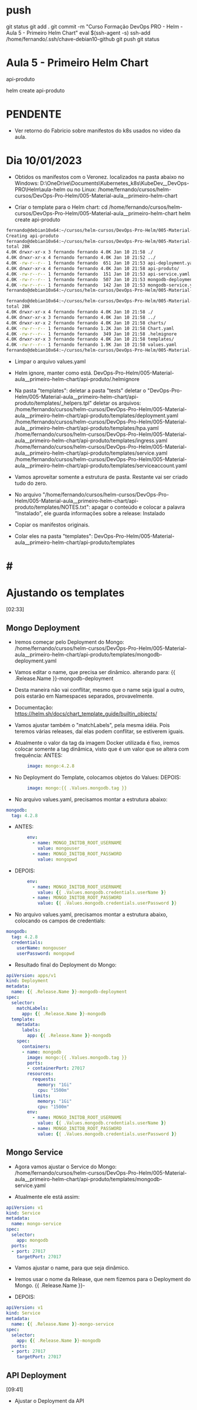
# ##############################################################################################################################################################
# ##############################################################################################################################################################
# ##############################################################################################################################################################
# ##############################################################################################################################################################
# push

git status
git add .
git commit -m "Curso Formação DevOps PRO - Helm - Aula 5 - Primeiro Helm Chart"
eval $(ssh-agent -s)
ssh-add /home/fernando/.ssh/chave-debian10-github
git push
git status





# ##############################################################################################################################################################
# ##############################################################################################################################################################
# ##############################################################################################################################################################
# ##############################################################################################################################################################
# Aula 5 - Primeiro Helm Chart


api-produto


helm create api-produto



# PENDENTE
- Ver retorno do Fabricio sobre manifestos do k8s usados no video da aula.





# Dia 10/01/2023

- Obtidos os manifestos com o Veronez.
localizados na pasta abaixo no Windows:
D:\OneDrive\Documents\Kubernetes_k8s\KubeDev__DevOps-PRO\Helm\aula-helm
ou no Linux:
/home/fernando/cursos/helm-cursos/DevOps-Pro-Helm/005-Material-aula__primeiro-helm-chart




- Criar o template para o Helm chart:
cd /home/fernando/cursos/helm-cursos/DevOps-Pro-Helm/005-Material-aula__primeiro-helm-chart
helm create api-produto

~~~~bash
fernando@debian10x64:~/cursos/helm-cursos/DevOps-Pro-Helm/005-Material-aula__primeiro-helm-chart$ helm create api-produto
Creating api-produto
fernando@debian10x64:~/cursos/helm-cursos/DevOps-Pro-Helm/005-Material-aula__primeiro-helm-chart$ ls -lhasp
total 28K
4.0K drwxr-xr-x 3 fernando fernando 4.0K Jan 10 21:58 ./
4.0K drwxr-xr-x 4 fernando fernando 4.0K Jan 10 21:52 ../
4.0K -rw-r--r-- 1 fernando fernando  651 Jan 10 21:53 api-deployment.yaml
4.0K drwxr-xr-x 4 fernando fernando 4.0K Jan 10 21:58 api-produto/
4.0K -rw-r--r-- 1 fernando fernando  151 Jan 10 21:53 api-service.yaml
4.0K -rw-r--r-- 1 fernando fernando  507 Jan 10 21:53 mongodb-deployment.yaml
4.0K -rw-r--r-- 1 fernando fernando  142 Jan 10 21:53 mongodb-service.yaml
fernando@debian10x64:~/cursos/helm-cursos/DevOps-Pro-Helm/005-Material-aula__primeiro-helm-chart$

fernando@debian10x64:~/cursos/helm-cursos/DevOps-Pro-Helm/005-Material-aula__primeiro-helm-chart/api-produto$ ls -lhasp
total 28K
4.0K drwxr-xr-x 4 fernando fernando 4.0K Jan 10 21:58 ./
4.0K drwxr-xr-x 3 fernando fernando 4.0K Jan 10 21:58 ../
4.0K drwxr-xr-x 2 fernando fernando 4.0K Jan 10 21:58 charts/
4.0K -rw-r--r-- 1 fernando fernando 1.2K Jan 10 21:58 Chart.yaml
4.0K -rw-r--r-- 1 fernando fernando  349 Jan 10 21:58 .helmignore
4.0K drwxr-xr-x 3 fernando fernando 4.0K Jan 10 21:58 templates/
4.0K -rw-r--r-- 1 fernando fernando 1.9K Jan 10 21:58 values.yaml
fernando@debian10x64:~/cursos/helm-cursos/DevOps-Pro-Helm/005-Material-aula__primeiro-helm-chart/api-produto$

~~~~







- Limpar o arquivo values.yaml
- Helm ignore, manter como está.
DevOps-Pro-Helm/005-Material-aula__primeiro-helm-chart/api-produto/.helmignore

- Na pasta "templates":
deletar a pasta "tests"
deletar o "DevOps-Pro-Helm/005-Material-aula__primeiro-helm-chart/api-produto/templates/_helpers.tpl"
deletar os arquivos:
/home/fernando/cursos/helm-cursos/DevOps-Pro-Helm/005-Material-aula__primeiro-helm-chart/api-produto/templates/deployment.yaml
/home/fernando/cursos/helm-cursos/DevOps-Pro-Helm/005-Material-aula__primeiro-helm-chart/api-produto/templates/hpa.yaml
/home/fernando/cursos/helm-cursos/DevOps-Pro-Helm/005-Material-aula__primeiro-helm-chart/api-produto/templates/ingress.yaml
/home/fernando/cursos/helm-cursos/DevOps-Pro-Helm/005-Material-aula__primeiro-helm-chart/api-produto/templates/service.yaml
/home/fernando/cursos/helm-cursos/DevOps-Pro-Helm/005-Material-aula__primeiro-helm-chart/api-produto/templates/serviceaccount.yaml

- Vamos aproveitar somente a estrutura de pasta. Restante vai ser criado tudo do zero.


- No arquivo "/home/fernando/cursos/helm-cursos/DevOps-Pro-Helm/005-Material-aula__primeiro-helm-chart/api-produto/templates/NOTES.txt":
apagar o conteúdo e colocar a palavra "Instalado", ele guarda informações sobre a release:
Instalado



- Copiar os manifestos originais.
- Colar eles na pasta "templates":
DevOps-Pro-Helm/005-Material-aula__primeiro-helm-chart/api-produto/templates







# ##############################################################################################################################################################
# # ##############################################################################################################################################################
#  Ajustando os templates

[02:33]

## Mongo Deployment

- Iremos começar pelo Deployment do Mongo:
/home/fernando/cursos/helm-cursos/DevOps-Pro-Helm/005-Material-aula__primeiro-helm-chart/api-produto/templates/mongodb-deployment.yaml

- Vamos editar o name, que precisa ser dinâmico.
alterando para:
  {{ .Release.Name }}-mongodb-deployment

- Desta maneira não vai conflitar, mesmo que o name seja igual a outro, pois estarão em Namespaces separados, provavelmente.

- Documentação:
<https://helm.sh/docs/chart_template_guide/builtin_objects/>


- Vamos ajustar também o "matchLabels", pela mesma idéia. Pois teremos várias releases, daí elas podem conflitar, se estiverem iguais.



- Atualmente o valor da tag da imagem Docker utilizada é fixo, iremos colocar somente a tag dinâmica, visto que é um valor que se altera com frequência:
ANTES:
~~~~yaml
        image: mongo:4.2.8
~~~~


- No Deployment do Template, colocamos objetos do Values:
DEPOIS:
~~~~yaml
        image: mongo:{{ .Values.mongodb.tag }}
~~~~

- No arquivo values.yaml, precisamos montar a estrutura abaixo:

~~~~yaml
mongodb:
  tag: 4.2.8
~~~~






- ANTES:

~~~~yaml
        env:        
          - name: MONGO_INITDB_ROOT_USERNAME
            value: mongouser
          - name: MONGO_INITDB_ROOT_PASSWORD
            value: mongopwd
~~~~


- DEPOIS:

~~~~yaml
        env:        
          - name: MONGO_INITDB_ROOT_USERNAME
            value: {{ .Values.mongodb.credentials.userName }}
          - name: MONGO_INITDB_ROOT_PASSWORD
            value: {{ .Values.mongodb.credentials.userPassword }}
~~~~


- No arquivo values.yaml, precisamos montar a estrutura abaixo, colocando os campos de credentials:

~~~~yaml
mongodb:
  tag: 4.2.8
  credentials:
    userName: mongouser
    userPassword: mongopwd
~~~~



- Resultado final do Deployment do Mongo:

~~~~yaml
apiVersion: apps/v1
kind: Deployment
metadata:
  name: {{ .Release.Name }}-mongodb-deployment
spec:
  selector:
    matchLabels:
      app: {{ .Release.Name }}-mongodb
  template:
    metadata:     
      labels:
        app: {{ .Release.Name }}-mongodb
    spec:
      containers:
      - name: mongodb
        image: mongo:{{ .Values.mongodb.tag }}
        ports:
        - containerPort: 27017
        resources:
          requests:
            memory: "1Gi"
            cpu: "1500m"
          limits:
            memory: "1Gi"
            cpu: "1500m"
        env:        
          - name: MONGO_INITDB_ROOT_USERNAME
            value: {{ .Values.mongodb.credentials.userName }}
          - name: MONGO_INITDB_ROOT_PASSWORD
            value: {{ .Values.mongodb.credentials.userPassword }}
~~~~






## Mongo Service

- Agora vamos ajustar o Service do Mongo:
/home/fernando/cursos/helm-cursos/DevOps-Pro-Helm/005-Material-aula__primeiro-helm-chart/api-produto/templates/mongodb-service.yaml

- Atualmente ele está assim:

~~~~yaml
apiVersion: v1
kind: Service
metadata:
  name: mongo-service
spec:
  selector:
    app: mongodb
  ports:
  - port: 27017
    targetPort: 27017
~~~~


- Vamos ajustar o name, para que seja dinâmico.
- Iremos usar o nome da Release, que nem fizemos para o Deployment do Mongo.
    {{ .Release.Name }}-


- DEPOIS:

~~~~yaml
apiVersion: v1
kind: Service
metadata:
  name: {{ .Release.Name }}-mongo-service
spec:
  selector:
    app: {{ .Release.Name }}-mongodb
  ports:
  - port: 27017
    targetPort: 27017
~~~~





## API Deployment

[09:41]

- Ajustar o Deployment da API